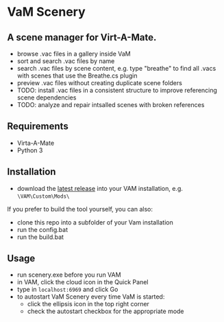 # VaM Scenery

## A scene manager for Virt-A-Mate.

- browse .vac files in a gallery inside VaM
- sort and search .vac files by name
- search .vac files by scene content, e.g. type "breathe" to find all .vacs with scenes that use the Breathe.cs plugin 
- preview .vac files without creating duplicate scene folders
- TODO: install .vac files in a consistent structure to improve referencing scene dependencies
- TODO: analyze and repair intsalled scenes with broken references

## Requirements

- Virta-A-Mate
- Python 3

## Installation

- download the [latest release](//morph1sm/vam-scenery/releases) into your VAM installation, e.g.
  `\VAM\Custom\Mods\`

If you prefer to build the tool yourself, you can also:
- clone this repo into a subfolder of your Vam installation
- run the config.bat
- run the build.bat

## Usage

- run scenery.exe before you run VAM
- in VAM, click the cloud icon in the Quick Panel
- type in `localhost:6969` and click Go
- to autostart VaM Scenery every time VaM is started:
  - click the ellipsis icon in the top right corner
  - check the autostart checkbox for the appropriate mode
